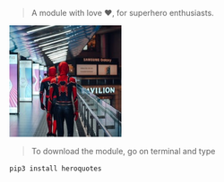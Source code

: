 > A module with love :heart:, for superhero enthusiasts.

![Spiderman](https://github.com/AbhijeetRai/HEROQUOTES/blob/master/pexels-ahmad-qime-2859016%20(2).jpg)

> To download the module, go on terminal and type
```bash
pip3 install heroquotes
```
